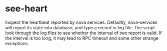 see-heart
=========

Inspect the heartbeat reported by nova services.
Defaultly, nova-services will report its state into database, and type a record
in log file. The script look through the log files to see whether the interval
of two report is valid. If the interval is too long, it may lead to RPC timeout
and some other strange exceptions.
